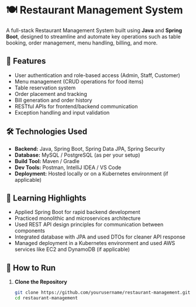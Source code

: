 # 🍽️ Restaurant Management System

A full-stack Restaurant Management System built using **Java** and **Spring Boot**, designed to streamline and automate key operations such as table booking, order management, menu handling, billing, and more.

## 🚀 Features

- User authentication and role-based access (Admin, Staff, Customer)
- Menu management (CRUD operations for food items)
- Table reservation system
- Order placement and tracking
- Bill generation and order history
- RESTful APIs for frontend/backend communication
- Exception handling and input validation

## 🛠️ Technologies Used

- **Backend:** Java, Spring Boot, Spring Data JPA, Spring Security
- **Database:** MySQL / PostgreSQL (as per your setup)
- **Build Tool:** Maven / Gradle
- **Dev Tools:** Postman, IntelliJ IDEA / VS Code
- **Deployment:** Hosted locally or on a Kubernetes environment (if applicable)

## 🧠 Learning Highlights

- Applied Spring Boot for rapid backend development
- Practiced monolithic and microservices architecture
- Used REST API design principles for communication between components
- Integrated database with JPA and used DTOs for cleaner API response
- Managed deployment in a Kubernetes environment and used AWS services like EC2 and DynamoDB (if applicable)

## 🧪 How to Run

1. **Clone the Repository**
   ```bash
   git clone https://github.com/yourusername/restaurant-management.git
   cd restaurant-management
